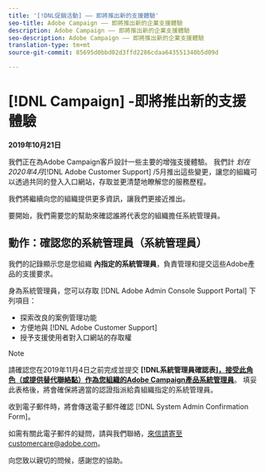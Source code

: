 ```yaml
---
title: '[!DNL促銷活動] —— 即將推出新的支援體驗'
seo-title: Adobe Campaign —— 即將推出新的企業支援體驗
description: Adobe Campaign —— 即將推出新的企業支援體驗
seo-description: Adobe Campaign —— 即將推出新的企業支援體驗
translation-type: tm+mt
source-git-commit: 85695d0bbd02d3ffd2286cdaa643551340b5d09d

---
```



# [!DNL Campaign] -即將推出新的支援體驗

**2019年10月21日**

我們正在為Adobe Campaign客戶設計一些主要的增強支援體驗。 我們計 *划在2020年4月*[!DNL Adobe Customer Support] /5月推出這些變更，讓您的組織可以透過共同的登入入口網站，存取並更清楚地瞭解您的服務歷程。

我們將繼續向您的組織提供更多資訊，讓我們更接近推出。

要開始，我們需要您的幫助來確認誰將代表您的組織擔任系統管理員。

## 動作：確認您的系統管理員（系統管理員）

我們的記錄顯示您是您組織 **內指定的系統管理員**，負責管理和提交這些Adobe產品的支援要求。

身為系統管理員，您可以存取 [!DNL Adobe Admin Console Support Portal] 下列項目：

* 探索改良的案例管理功能
* 方便地與 [!DNL Adobe Customer Support]
* 授予支援使用者對入口網站的存取權

>[!NOTE]
>請確認您在2019年11月4日之前完成並提交 **[!DNL系統管理員確認表][，接受此角色（或提供替代聯絡點）作為您組織的Adobe Campaign產品系統管理員](https://adobe.allegiancetech.com/cgi-bin/qwebcorporate.dll?idx=SSSVH6)**。
>填妥此表格後，將會確保將適當的認證指派給貴組織指定的系統管理員。

收到電子郵件時，將會傳送電子郵件確認 [!DNL System Admin Confirmation Form]。

如需有關此電子郵件的疑問，請與我們聯絡，來信請寄至customercare@adobe.com。

向您致以親切的問候，感謝您的協助。
